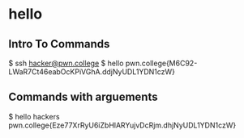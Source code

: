 # hello
## Intro To Commands
$ ssh hacker@pwn.college
$ hello
pwn.college{M6C92-LWaR7Ct46eabOcKPiVGhA.ddjNyUDL1YDN1czW}

## Commands with arguements
$ hello hackers
pwn.college{Eze77XrRyU6iZbHlARYujvDcRjm.dhjNyUDL1YDN1czW}
